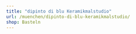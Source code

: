 ```yaml
---
title: "dipinto di blu Keramikmalstudio"
url: /muenchen/dipinto-di-blu-keramikmalstudio/
shop: Basteln
---
```

